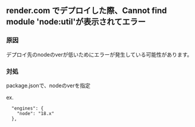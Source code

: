 ## render.com でデプロイした際、Cannot find module 'node:util'が表示されてエラー

### 原因
デプロイ先のnodeのverが低いためにエラーが発生している可能性があります。

### 対処
package.jsonで、nodeのverを指定

ex.  
```
  "engines": {
    "node": "18.x"
  },
```